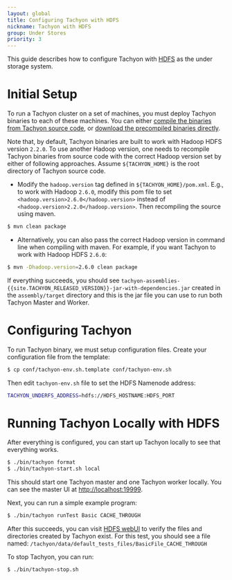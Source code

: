 ```yaml
---
layout: global
title: Configuring Tachyon with HDFS
nickname: Tachyon with HDFS
group: Under Stores
priority: 3
---
```


This guide describes how to configure Tachyon with
[HDFS](https://hadoop.apache.org/docs/stable/hadoop-project-dist/hadoop-hdfs/HdfsUserGuide.html)
as the under storage system.

# Initial Setup

To run a Tachyon cluster on a set of machines, you must deploy Tachyon binaries to each of these
machines. You can either
[compile the binaries from Tachyon source code](Building-Tachyon-Master-Branch.html), or
[download the precompiled binaries directly](Running-Tachyon-Locally.html).

Note that, by default, Tachyon binaries are built to work with Hadoop HDFS version `2.2.0`. To use
another Hadoop version, one needs to recompile Tachyon binaries from source code with the correct
Hadoop version set by either of following approaches. Assume `${TACHYON_HOME}` is the root directory
of Tachyon source code.

* Modify the `hadoop.version` tag defined in `${TACHYON_HOME}/pom.xml`. E.g., to work with Hadoop
`2.6.0`, modify this pom file to set `<hadoop.version>2.6.0</hadoop.version>` instead of
`<hadoop.version>2.2.0</hadoop.version>`. Then recompiling the source using maven.

```bash
$ mvn clean package
```

* Alternatively, you can also pass the correct Hadoop version in command line when compiling with
maven. For example, if you want Tachyon to work with Hadoop HDFS `2.6.0`:

```bash
$ mvn -Dhadoop.version=2.6.0 clean package
```

If everything succeeds, you should see
`tachyon-assemblies-{{site.TACHYON_RELEASED_VERSION}}-jar-with-dependencies.jar` created in the
`assembly/target` directory and this is the jar file you can use to run both Tachyon Master and Worker.

# Configuring Tachyon

To run Tachyon binary, we must setup configuration files. Create your configuration file from the
template:

```bash
$ cp conf/tachyon-env.sh.template conf/tachyon-env.sh
```

Then edit `tachyon-env.sh` file to set the HDFS Namenode address:

```bash
TACHYON_UNDERFS_ADDRESS=hdfs://HDFS_HOSTNAME:HDFS_PORT
```

# Running Tachyon Locally with HDFS

After everything is configured, you can start up Tachyon locally to see that everything works.

```bash
$ ./bin/tachyon format
$ ./bin/tachyon-start.sh local
```

This should start one Tachyon master and one Tachyon worker locally. You can see the master UI at
[http://localhost:19999](http://localhost:19999).

Next, you can run a simple example program:

```bash
$ ./bin/tachyon runTest Basic CACHE_THROUGH
```

After this succeeds, you can visit [HDFS webUI](http://localhost:50070) to verify the files and
directories created by Tachyon exist. For this test, you should see a file named:
`/tachyon/data/default_tests_files/BasicFile_CACHE_THROUGH`

To stop Tachyon, you can run:

```bash
$ ./bin/tachyon-stop.sh
```

